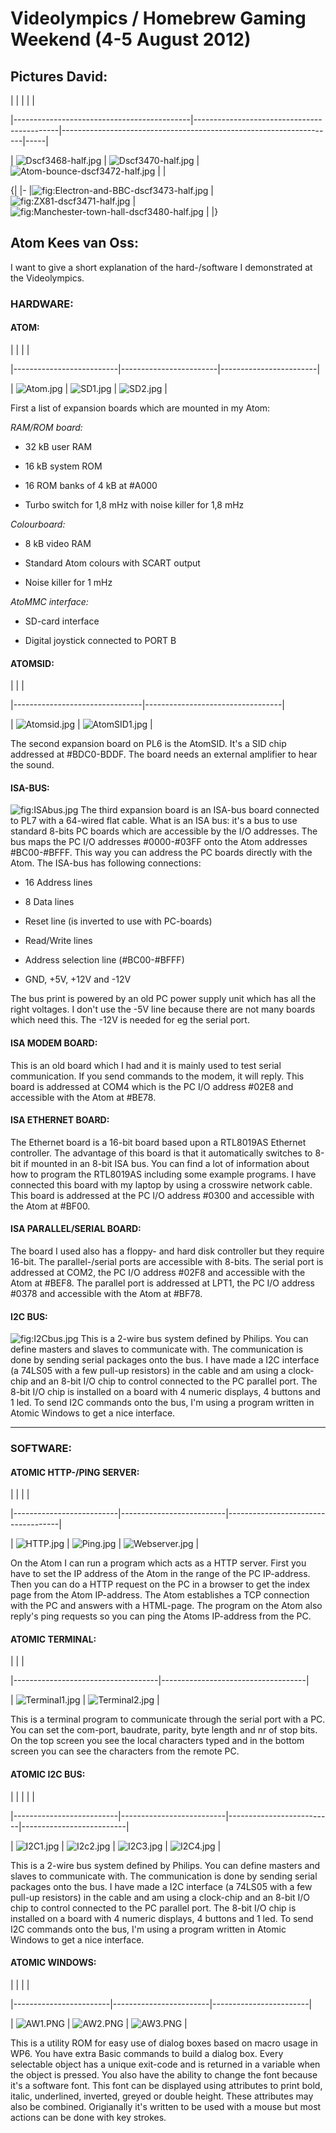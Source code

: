 # Videolympics / Homebrew Gaming Weekend (4-5 August 2012)

## Pictures David:

| | | | |

|--------------------------------------------|--------------------------------------------|--------------------------------------------------------------------|-----|

| ![](../../retrosoftwarecouk_wiki-20160918-wikidump/images/Dscf3468-half.jpg "Dscf3468-half.jpg") | ![](Dscf3470-half.jpg "Dscf3470-half.jpg") | ![](Atom-bounce-dscf3472-half.jpg "Atom-bounce-dscf3472-half.jpg") | |

{| |- |![](../../retrosoftwarecouk_wiki-20160918-wikidump/images/Electron-and-BBC-dscf3473-half.jpg "fig:Electron-and-BBC-dscf3473-half.jpg") |![](ZX81-dscf3471-half.jpg "fig:ZX81-dscf3471-half.jpg") |![](Manchester-town-hall-dscf3480-half.jpg "fig:Manchester-town-hall-dscf3480-half.jpg") | |}

## Atom Kees van Oss:

I want to give a short explanation of the hard-/software I demonstrated at the Videolympics.

### HARDWARE:

#### ATOM:

| | | |

|--------------------------|------------------------|------------------------|

| ![](../../retrosoftwarecouk_wiki-20160918-wikidump/images/Atom.jpg "Atom.jpg") | ![](SD1.jpg "SD1.jpg") | ![](SD2.jpg "SD2.jpg") |

First a list of expansion boards which are mounted in my Atom:

_RAM/ROM board:_

- 32 kB user RAM

- 16 kB system ROM

- 16 ROM banks of 4 kB at \#A000

- Turbo switch for 1,8 mHz with noise killer for 1,8 mHz

_Colourboard:_

- 8 kB video RAM

- Standard Atom colours with SCART output

- Noise killer for 1 mHz

_AtoMMC interface:_

- SD-card interface

- Digital joystick connected to PORT B

#### ATOMSID:

| | |

|--------------------------------|----------------------------------|

| ![](../../retrosoftwarecouk_wiki-20160918-wikidump/images/Atomsid.jpg "Atomsid.jpg") | ![](AtomSID1.jpg "AtomSID1.jpg") |

The second expansion board on PL6 is the AtomSID. It's a SID chip addressed at \#BDC0-BDDF. The board needs an external amplifier to hear the sound.

#### ISA-BUS:

![](../../retrosoftwarecouk_wiki-20160918-wikidump/images/ISAbus.jpg "fig:ISAbus.jpg") The third expansion board is an ISA-bus board connected to PL7 with a 64-wired flat cable. What is an ISA bus: it's a bus to use standard 8-bits PC boards which are accessible by the I/O addresses. The bus maps the PC I/O addresses \#0000-\#03FF onto the Atom addresses \#BC00-\#BFFF. This way you can address the PC boards directly with the Atom. The ISA-bus has following connections:

- 16 Address lines

- 8 Data lines

- Reset line (is inverted to use with PC-boards)

- Read/Write lines

- Address selection line (\#BC00-\#BFFF)

- GND, +5V, +12V and -12V

The bus print is powered by an old PC power supply unit which has all the right voltages. I don't use the -5V line because there are not many boards which need this. The -12V is needed for eg the serial port.

#### ISA MODEM BOARD:

This is an old board which I had and it is mainly used to test serial communication. If you send commands to the modem, it will reply. This board is addressed at COM4 which is the PC I/O address \#02E8 and accessible with the Atom at \#BE78.

#### ISA ETHERNET BOARD:

The Ethernet board is a 16-bit board based upon a RTL8019AS Ethernet controller. The advantage of this board is that it automatically switches to 8-bit if mounted in an 8-bit ISA bus. You can find a lot of information about how to program the RTL8019AS including some example programs. I have connected this board with my laptop by using a crosswire network cable. This board is addressed at the PC I/O address \#0300 and accessible with the Atom at \#BF00.

#### ISA PARALLEL/SERIAL BOARD:

The board I used also has a floppy- and hard disk controller but they require 16-bit. The parallel-/serial ports are accessible with 8-bits. The serial port is addressed at COM2, the PC I/O address \#02F8 and accessible with the Atom at \#BEF8. The parallel port is addressed at LPT1, the PC I/O address \#0378 and accessible with the Atom at \#BF78.

#### I2C BUS:

![](../../retrosoftwarecouk_wiki-20160918-wikidump/images/I2Cbus.jpg "fig:I2Cbus.jpg") This is a 2-wire bus system defined by Philips. You can define masters and slaves to communicate with. The communication is done by sending serial packages onto the bus. I have made a I2C interface (a 74LS05 with a few pull-up resistors) in the cable and am using a clock-chip and an 8-bit I/O chip to control connected to the PC parallel port. The 8-bit I/O chip is installed on a board with 4 numeric displays, 4 buttons and 1 led. To send I2C commands onto the bus, I'm using a program written in Atomic Windows to get a nice interface.

---

### SOFTWARE:

#### ATOMIC HTTP-/PING SERVER:

| | | |

|--------------------------|--------------------------|------------------------------------|

| ![](../../retrosoftwarecouk_wiki-20160918-wikidump/images/HTTP.jpg "HTTP.jpg") | ![](Ping.jpg "Ping.jpg") | ![](Webserver.jpg "Webserver.jpg") |

On the Atom I can run a program which acts as a HTTP server. First you have to set the IP address of the Atom in the range of the PC IP-address. Then you can do a HTTP request on the PC in a browser to get the index page from the Atom IP-address. The Atom establishes a TCP connection with the PC and answers with a HTML-page. The program on the Atom also reply's ping requests so you can ping the Atoms IP-address from the PC.

#### ATOMIC TERMINAL:

| | |

|------------------------------------|------------------------------------|

| ![](../../retrosoftwarecouk_wiki-20160918-wikidump/images/Terminal1.jpg "Terminal1.jpg") | ![](Terminal2.jpg "Terminal2.jpg") |

This is a terminal program to communicate through the serial port with a PC. You can set the com-port, baudrate, parity, byte length and nr of stop bits. On the top screen you see the local characters typed and in the bottom screen you can see the characters from the remote PC.

#### ATOMIC I2C BUS:

| | | | |

|--------------------------|--------------------------|--------------------------|--------------------------|

| ![](../../retrosoftwarecouk_wiki-20160918-wikidump/images/I2C1.jpg "I2C1.jpg") | ![](I2c2.jpg "I2c2.jpg") | ![](I2C3.jpg "I2C3.jpg") | ![](I2C4.jpg "I2C4.jpg") |

This is a 2-wire bus system defined by Philips. You can define masters and slaves to communicate with. The communication is done by sending serial packages onto the bus. I have made a I2C interface (a 74LS05 with a few pull-up resistors) in the cable and am using a clock-chip and an 8-bit I/O chip to control connected to the PC parallel port. The 8-bit I/O chip is installed on a board with 4 numeric displays, 4 buttons and 1 led. To send I2C commands onto the bus, I'm using a program written in Atomic Windows to get a nice interface.

#### ATOMIC WINDOWS:

| | | |

|------------------------|------------------------|------------------------|

| ![](../../retrosoftwarecouk_wiki-20160918-wikidump/images/AW1.PNG "AW1.PNG") | ![](AW2.PNG "AW2.PNG") | ![](AW3.PNG "AW3.PNG") |

This is a utility ROM for easy use of dialog boxes based on macro usage in WP6. You have extra Basic commands to build a dialog box. Every selectable object has a unique exit-code and is returned in a variable when the object is pressed. You also have the ability to change the font because it's a software font. This font can be displayed using attributes to print bold, italic, underlined, inverted, greyed or double height. These attributes may also be combined. Origianally it's written to be used with a mouse but most actions can be done with key strokes.
